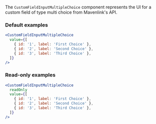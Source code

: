 The `CustomFieldInputMultipleChoice` component represents the UI for a custom field of type multi choice from Mavenlink's API.

### Default examples

```jsx
<CustomFieldInputMultipleChoice
  value={[
    { id: '1', label: 'First Choice' },
    { id: '2', label: 'Second Choice' },
    { id: '3', label: 'Third Choice' },
  ]}
/>
```

### Read-only examples

```jsx
<CustomFieldInputMultipleChoice
  readOnly
  value={[
    { id: '1', label: 'First Choice' },
    { id: '2', label: 'Second Choice' },
    { id: '3', label: 'Third Choice' },
  ]}
/>
```
